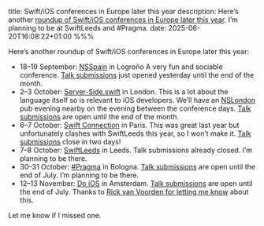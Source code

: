 title: Swift/iOS conferences in Europe later this year
description: Here’s another [roundup of Swift/iOS conferences in Europe later this year](). I’m planning to be at SwiftLeeds and #Pragma.
date: 2025-06-20T16:08:22+01:00
%%%

Here’s another roundup of Swift/iOS conferences in Europe later this year:

- 18–19 September: [NSSpain](https://2025.nsspain.com/) in Logroño A very fun and sociable conference. [Talk submissions](https://docs.google.com/forms/d/e/1FAIpQLSeR9Lg_1gH-ONusOKIQRKQzXy8JKi1mYdiLIpfFkC8OAEN3Xw/viewform) just opened yesterday until the end of the month.
- 2–3 October: [Server-Side.swift](https://www.serversideswift.info/) in London. This is a lot about the language itself so is relevant to iOS developers. We’ll have an [NSLondon](https://nslondon.com/) pub evening nearby on the evening between the conference days. [Talk submissions](https://www.papercall.io/serversideswift-2025) are open until the end of the month.
- 6–7 October: [Swift Connection](https://swiftconnection.io/) in Paris. This was great last year but unfortunately clashes with SwiftLeeds this year, so I won’t make it. [Talk submissions](https://sessionize.com/swift-connection-2025/) close in two days!
- 7–8 October: [SwiftLeeds](https://swiftleeds.co.uk/) in Leeds. Talk submissions already closed. I’m planning to be there.
- 30–31 October: [#Pragma](https://www.pragmaconference.com/) in Bologna. [Talk submissions](https://docs.google.com/forms/d/e/1FAIpQLSdfqCRaIFLSFthBoaii92pStWueUFy-yHlgVySapLaew6h3Yg/viewform) are open until the end of July. I’m planning to be there.
- 12–13 November: [Do iOS](https://do-ios.com/) in Amsterdam. [Talk submissions](https://www.papercall.io/do-ios-2025) are open until the end of July. Thanks to [Rick van Voorden for letting me know](https://bsky.app/profile/vanvoorden.bsky.social/post/3ls2lt6qp522k) about this.

Let me know if I missed one.
